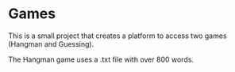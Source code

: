 # Games

This is a small project that creates a platform to access two games (Hangman and Guessing).

The Hangman game uses a .txt file with over 800 words.
